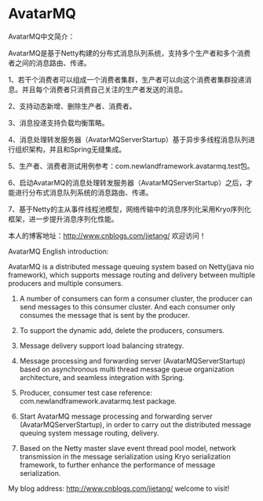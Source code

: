 # AvatarMQ
AvatarMQ中文简介：

AvatarMQ是基于Netty构建的分布式消息队列系统，支持多个生产者和多个消费者之间的消息路由、传递。

1、若干个消费者可以组成一个消费者集群，生产者可以向这个消费者集群投递消息。并且每个消费者只消费自己关注的生产者发送的消息。

2、支持动态新增、删除生产者、消费者。

3、消息投递支持负载均衡策略。

4、消息处理转发服务器（AvatarMQServerStartup）基于异步多线程消息队列进行组织架构，并且和Spring无缝集成。

5、生产者、消费者测试用例参考：com.newlandframework.avatarmq.test包。

6、启动AvatarMQ的消息处理转发服务器（AvatarMQServerStartup）之后，才能进行分布式消息队列系统的消息路由、传递。

7、基于Netty的主从事件线程池模型，网络传输中的消息序列化采用Kryo序列化框架，进一步提升消息序列化性能。

本人的博客地址：http://www.cnblogs.com/jietang/ 欢迎访问！



AvatarMQ English introduction:

AvatarMQ is a distributed message queuing system based on Netty(java nio framework), which supports message routing and delivery between multiple producers and multiple consumers.

1. A number of consumers can form a consumer cluster, the producer can send messages to this consumer cluster. And each consumer only consumes the message that is sent by the producer.

2. To support the dynamic add, delete the producers, consumers.

3. Message delivery support load balancing strategy.

4. Message processing and forwarding server (AvatarMQServerStartup) based on asynchronous multi thread message queue organization architecture, and seamless integration with Spring.

5. Producer, consumer test case reference: com.newlandframework.avatarmq.test package.

6. Start AvatarMQ message processing and forwarding server (AvatarMQServerStartup), in order to carry out the distributed message queuing system message routing, delivery.

7. Based on the Netty master slave event thread pool model, network transmission in the message serialization using Kryo serialization framework, to further enhance the performance of message serialization.

My blog address: http://www.cnblogs.com/jietang/ welcome to visit!

